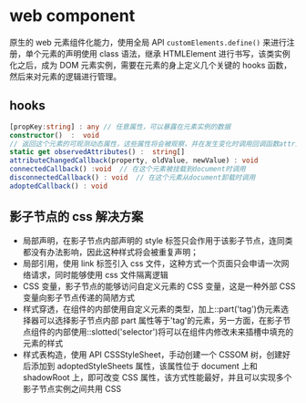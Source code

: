 # web component
原生的 web 元素组件化能力，使用全局 API `customElements.define()` 来进行注册，单个元素的声明使用 class 语法，继承 HTMLElement 进行书写，该类实例化之后，成为 DOM 元素实例，需要在元素的身上定义几个关键的 hooks 函数，然后来对元素的逻辑进行管理。

## hooks
```ts
[propKey:string] : any // 任意属性，可以暴露在元素实例的数据
constructor()  :  void
// 返回这个元素的可观测动态属性，这些属性将会被观察，并在发生变化时调用回调函数attributeChangedCallback
static get observedAttributes() :  string[]
attributeChangedCallback(property, oldValue, newValue) : void
connectedCallback() :void  // 在这个元素被挂载到document时调用
disconnectedCallback() : void  // 在这个元素从document卸载时调用
adoptedCallback() : void
```

## 影子节点的 css 解决方案
- 局部声明，在影子节点内部声明的 style 标签只会作用于该影子节点，连同类都没有办法影响，因此这种样式将会被重复声明；
- 局部引用，使用 link 标签引入 css 文件，这种方式一个页面只会申请一次网络请求，同时能够使用 css 文件隔离逻辑
- CSS 变量，影子节点的能够访问自定义元素的 CSS 变量，这是一种外部 CSS 变量向影子节点传递的简陋方式
- 样式穿透，在组件的内部使用自定义元素的类型，加上::part('tag')伪元素选择器可以选择影子节点内部 part 属性等于'tag'的元素，另一方面，在影子节点组件的内部使用::slotted('selector')将可以在组件内修改未来插槽中填充的元素的样式
- 样式表构造，使用 API CSSStyleSheet，手动创建一个 CSSOM 树，创建好后添加到 adoptedStyleSheets 属性，该属性位于 document 上和 shadowRoot 上，即可改变 CSS 属性，该方式性能最好，并且可以实现多个影子节点实例之间共用 CSS
